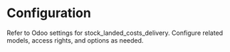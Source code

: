 # Configuration

Refer to Odoo settings for stock_landed_costs_delivery. Configure related models, access rights, and options as needed.
